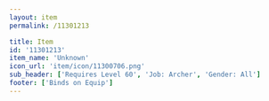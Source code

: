 ```yaml
---
layout: item
permalink: /11301213

title: Item
id: '11301213'
item_name: 'Unknown'
icon_url: 'item/icon/11300706.png'
sub_header: ['Requires Level 60', 'Job: Archer', 'Gender: All']
footer: ['Binds on Equip']
---
```

